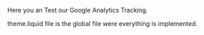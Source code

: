 Here you an Test our Google Analytics Tracking. 

theme.liquid file is the global file were everything is implemented.

